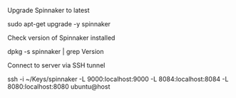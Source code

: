 Upgrade Spinnaker to latest

sudo apt-get upgrade -y spinnaker

Check version of Spinnaker installed

dpkg -s spinnaker | grep Version

Connect to server via SSH tunnel

ssh -i ~/Keys/spinnaker -L 9000:localhost:9000 -L 8084:localhost:8084 -L 8080:localhost:8080 ubuntu@host





